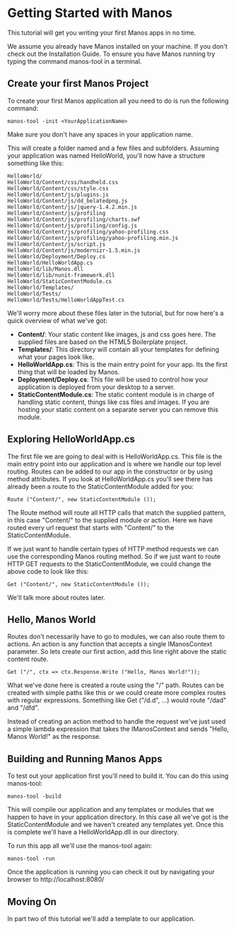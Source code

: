 Getting Started with Manos
==========================

This tutorial will get you writing your first Manos apps in no time.

We assume you already have Manos installed on your machine.  If you don't check out
the Installation Guide. To ensure you have Manos running try typing the command
manos-tool in a terminal.


Create your first Manos Project
-------------------------------

To create your first Manos application all you need to do is run the following command:

`manos-tool -init <YourApplicationName>`

Make sure you don't have any spaces in your application name.

This will create a folder named <YourApplicationName> and a few files and subfolders. Assuming
your application was named HelloWorld, you'll now have a structure something like this:


    HelloWorld/
    HelloWorld/Content/css/handheld.css
    HelloWorld/Content/css/style.css
    HelloWorld/Content/js/plugins.js
    HelloWorld/Content/js/dd_belatedpng.js
    HelloWorld/Content/js/jquery-1.4.2.min.js
    HelloWorld/Content/js/profiling
    HelloWorld/Content/js/profiling/charts.swf
    HelloWorld/Content/js/profiling/config.js
    HelloWorld/Content/js/profiling/yahoo-profiling.css
    HelloWorld/Content/js/profiling/yahoo-profiling.min.js
    HelloWorld/Content/js/script.js
    HelloWorld/Content/js/modernizr-1.5.min.js
    HelloWorld/Deployment/Deploy.cs
    HelloWorld/HelloWorldApp.cs
    HelloWorld/lib/Manos.dll
    HelloWorld/lib/nunit-framework.dll
    HelloWorld/StaticContentModule.cs
    HelloWorld/Templates/
    HelloWorld/Tests/
    HelloWorld/Tests/HelloWorldAppTest.cs


We'll worry more about these files later in the tutorial, but for now here's a
quick overview of what we've got:

 *    **Content/**: Your static content like images, js and css goes here.  The supplied files are based on the HTML5 Boilerplate project.
 *    **Templates/**: This directory will contain all your templates for defining what your pages look like.
 *    **HelloWorldApp.cs**: This is the main entry point for your app.  Its the first thing that will be loaded by Manos.
 *    **Deployment/Deploy.cs**: This file will be used to control how your application is deployed from your desktop to a server.
 *    **StaticContentModule.cs**: The static content module is in charge of handling static content, things like css files and images.
If you are hosting your static content on a separate server you can remove this module.


Exploring HelloWorldApp.cs
--------------------------

The first file we are going to deal with is HelloWorldApp.cs.  This file is the main entry point into our application and is where we
handle our top level routing. Routes can be added to our app in the constructor or by using method attributes.  If you look at HelloWorldApp.cs
you'll see there has already been a route to the StaticContentModule added for you:

    Route ("Content/", new StaticContentModule ());

The Route method will route all HTTP calls that match the supplied pattern, in this case "Content/" to the supplied module or action. Here we
have routed every url request that starts with "Content/" to the StaticContentModule.

If we just want to handle certain types of HTTP method requests we can use the corresponding Manos routing method. So if we just want to route
HTTP GET requests to the StaticContentModule, we could change the above code to look like this:

    Get ("Content/", new StaticContentModule ());

We'll talk more about routes later.


Hello, Manos World
------------------

Routes don't necessarily have to go to modules, we can also route them to actions.  An action is any function that accepts a single IManosContext
parameter.  So lets create our first action, add this line right above the static content route.

    Get ("/", ctx => ctx.Response.Write ("Hello, Manos World!"));

What we've done here is created a route using the "/" path. Routes can be created with simple paths like this or we could create more complex
routes with regular expressions. Something like Get ("/d.d", ...) would route "/dad" and "/dfd".

Instead of creating an action method to handle the request we've just used a simple lambda expression that takes the IManosContext and sends
"Hello, Manos World!" as the response.


Building and Running Manos Apps
-------------------------------

To test out your application first you'll need to build it. You can do this using manos-tool:

    manos-tool -build

This will compile our application and any templates or modules that we happen to have in your application directory.  In this case all we've got is
the StaticContentModule and we haven't created any templates yet.  Once this is complete we'll have a HelloWorldApp.dll in our directory.

To run this app all we'll use the manos-tool again:

    manos-tool -run

Once the application is running you can check it out by navigating your browser to http://localhost:8080/


Moving On
---------

In part two of this tutorial we'll add a template to our application.



